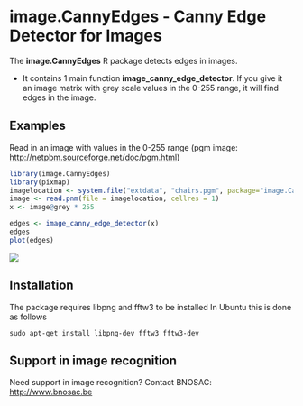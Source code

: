 # image.CannyEdges - Canny Edge Detector for Images

The  **image.CannyEdges** R package detects edges in images. 

- It contains 1 main function **image_canny_edge_detector**. If you give it an image matrix with grey scale values in the 0-255 range, it will find edges in the image.

## Examples

Read in an image with values in the 0-255 range (pgm image: http://netpbm.sourceforge.net/doc/pgm.html)

```r
library(image.CannyEdges)
library(pixmap)
imagelocation <- system.file("extdata", "chairs.pgm", package="image.CannyEdges")
image <- read.pnm(file = imagelocation, cellres = 1)
x <- image@grey * 255

edges <- image_canny_edge_detector(x)
edges
plot(edges)
```

![](https://raw.githubusercontent.com/bnosac/image/master/image.CannyEdges/inst/extdata/chairs-result.png)


## Installation

The package requires libpng and fftw3 to be installed
In Ubuntu this is done as follows

```
sudo apt-get install libpng-dev fftw3 fftw3-dev
```

## Support in image recognition

Need support in image recognition?
Contact BNOSAC: http://www.bnosac.be

